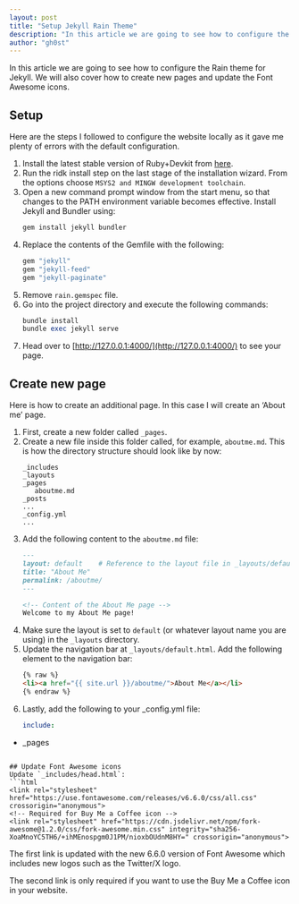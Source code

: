 ```yaml
---
layout: post
title: "Setup Jekyll Rain Theme"
description: "In this article we are going to see how to configure the Rain theme for Jekyll. We will also cover how to create new pages and update the Font Awesome icons."
author: "gh0st"
---
```

In this article we are going to see how to configure the Rain theme for Jekyll. We will also cover how to create new pages and update the Font Awesome icons.
## Setup
Here are the steps I followed to configure the website locally as it gave me plenty of errors with the default configuration.
1. Install the latest stable version of Ruby+Devkit from [here](https://rubyinstaller.org/downloads/).
2. Run the ridk install step on the last stage of the installation wizard. From the options choose `MSYS2 and MINGW development toolchain`.
3. Open a new command prompt window from the start menu, so that changes to the PATH environment variable becomes effective. Install Jekyll and Bundler using:
   ```ruby
   gem install jekyll bundler
   ```
4. Replace the contents of the Gemfile with the following:
   ```ruby
   gem "jekyll"
   gem "jekyll-feed"
   gem "jekyll-paginate"
   ```
5. Remove `rain.gemspec` file.
6. Go into the project directory and execute the following commands:
   ```ruby
   bundle install
   bundle exec jekyll serve
   ```
7. Head over to [http://127.0.0.1:4000/](http://127.0.0.1:4000/) to see your page.

## Create new page
Here is how to create an additional page. In this case I will create an ‘About me’ page.
1. First, create a new folder called `_pages`.
2. Create a new file inside this folder called, for example, `aboutme.md`. This is how the directory structure should look like by now:
   ```
   _includes
   _layouts
   _pages
      aboutme.md
   _posts
   ...
   _config.yml
   ...
   ```
3. Add the following content to the `aboutme.md` file:
   ```markdown
   ---
   layout: default    # Reference to the layout file in _layouts/default.html
   title: "About Me"
   permalink: /aboutme/
   ---

   <!-- Content of the About Me page -->
   Welcome to my About Me page!
   ```
4. Make sure the layout is set to `default` (or whatever layout name you are using) in the `_layouts` directory.
5. Update the navigation bar at `_layouts/default.html`. Add the following element to the navigation bar:
   ```html
   {% raw %}
   <li><a href="{{ site.url }}/aboutme/">About Me</a></li>
   {% endraw %}
   ```
6. Lastly, add the following to your _config.yml file:
   ```yml
   include:
  - _pages
   ```

## Update Font Awesome icons
Update `_includes/head.html`:
```html
<link rel="stylesheet" href="https://use.fontawesome.com/releases/v6.6.0/css/all.css" crossorigin="anonymous">
<!-- Required for Buy Me a Coffee icon -->
<link rel="stylesheet" href="https://cdn.jsdelivr.net/npm/fork-awesome@1.2.0/css/fork-awesome.min.css" integrity="sha256-XoaMnoYC5TH6/+ihMEnospgm0J1PM/nioxbOUdnM8HY=" crossorigin="anonymous">
```
The first link is updated with the new 6.6.0 version of Font Awesome which includes new logos such as the Twitter/X logo.  
  
The second link is only required if you want to use the Buy Me a Coffee icon in your website.

